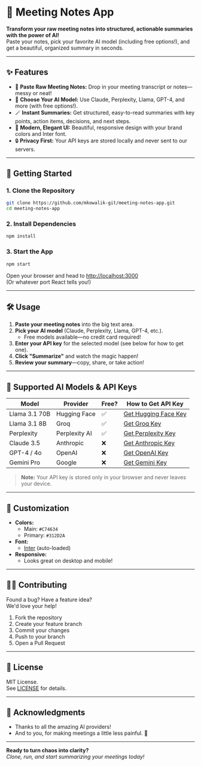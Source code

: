 # 📝 Meeting Notes App

**Transform your raw meeting notes into structured, actionable summaries with the power of AI!**  
Paste your notes, pick your favorite AI model (including free options!), and get a beautiful, organized summary in seconds.

---

## ✨ Features

- 🎤 **Paste Raw Meeting Notes:** Drop in your meeting transcript or notes—messy or neat!
- 🤖 **Choose Your AI Model:** Use Claude, Perplexity, Llama, GPT-4, and more (with free options!).
- 🪄 **Instant Summaries:** Get structured, easy-to-read summaries with key points, action items, decisions, and next steps.
- 🎨 **Modern, Elegant UI:** Beautiful, responsive design with your brand colors and Inter font.
- 🔒 **Privacy First:** Your API keys are stored locally and never sent to our servers.

---

## 🚀 Getting Started

### 1. **Clone the Repository**

```bash
git clone https://github.com/mkowalik-git/meeting-notes-app.git
cd meeting-notes-app
```

### 2. **Install Dependencies**

```bash
npm install
```

### 3. **Start the App**

```bash
npm start
```

Open your browser and head to [http://localhost:3000](http://localhost:3000)  
(Or whatever port React tells you!)

---

## 🛠️ Usage

1. **Paste your meeting notes** into the big text area.
2. **Pick your AI model** (Claude, Perplexity, Llama, GPT-4, etc.).
   - Free models available—no credit card required!
3. **Enter your API key** for the selected model (see below for how to get one).
4. **Click "Summarize"** and watch the magic happen!
5. **Review your summary**—copy, share, or take action!

---

## 🔑 Supported AI Models & API Keys

| Model         | Provider        | Free? | How to Get API Key                |
|---------------|----------------|-------|-----------------------------------|
| Llama 3.1 70B | Hugging Face   | ✅    | [Get Hugging Face Key](https://huggingface.co/settings/tokens) |
| Llama 3.1 8B  | Groq           | ✅    | [Get Groq Key](https://console.groq.com/keys) |
| Perplexity    | Perplexity AI  | ✅    | [Get Perplexity Key](https://platform.perplexity.ai/account/api-keys) |
| Claude 3.5    | Anthropic      | ❌    | [Get Anthropic Key](https://console.anthropic.com/settings/keys) |
| GPT-4 / 4o    | OpenAI         | ❌    | [Get OpenAI Key](https://platform.openai.com/api-keys) |
| Gemini Pro    | Google         | ❌    | [Get Gemini Key](https://aistudio.google.com/app/apikey) |

> **Note:** Your API key is stored only in your browser and never leaves your device.

---

## 🎨 Customization

- **Colors:**  
  - Main: `#C74634`
  - Primary: `#312D2A`
- **Font:**  
  - [Inter](https://fonts.google.com/specimen/Inter) (auto-loaded)
- **Responsive:**  
  - Looks great on desktop and mobile!

---

## 🧑‍💻 Contributing

Found a bug? Have a feature idea?  
We'd love your help!

1. Fork the repository
2. Create your feature branch
3. Commit your changes
4. Push to your branch
5. Open a Pull Request

---

## 📝 License

MIT License.  
See [LICENSE](./LICENSE) for details.

---

## 🙏 Acknowledgments

- Thanks to all the amazing AI providers!
- And to you, for making meetings a little less painful. 🎉

---

**Ready to turn chaos into clarity?**  
_Clone, run, and start summarizing your meetings today!_
